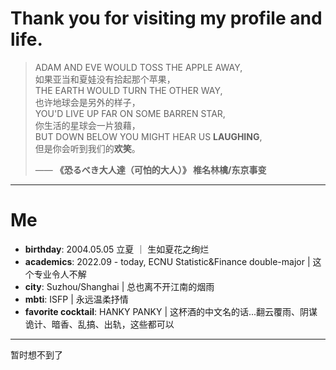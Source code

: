 # Thank you for visiting my profile and life.
> ADAM AND EVE WOULD TOSS THE APPLE AWAY,<br>
> 如果亚当和夏娃没有拾起那个苹果，<br>
> THE EARTH WOULD TURN THE OTHER WAY,<br>
> 也许地球会是另外的样子，<br>
> YOU'D LIVE UP FAR ON SOME BARREN STAR,<br>
> 你生活的星球会一片狼藉，<br>
> BUT DOWN BELOW YOU MIGHT HEAR US **LAUGHING**,<br>
> 但是你会听到我们的**欢笑**。<br>
>
> —— **《恐るべき大人達（可怕的大人）》 椎名林檎/东京事变**
***
# Me
- **birthday**: 2004.05.05 立夏 ｜ 生如夏花之绚烂
- **academics**: 2022.09 - today, ECNU Statistic&Finance double-major | 这个专业令人不解
- **city**: Suzhou/Shanghai | 总也离不开江南的烟雨
- **mbti**: ISFP | 永远温柔抒情
- **favorite cocktail**: HANKY PANKY | 这杯酒的中文名的话...翻云覆雨、阴谋诡计、暗香、乱搞、出轨，这些都可以

***
暂时想不到了
